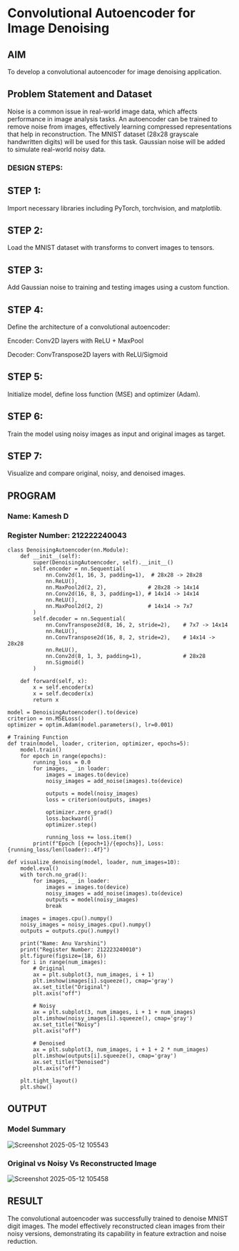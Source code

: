 # Convolutional Autoencoder for Image Denoising

## AIM

To develop a convolutional autoencoder for image denoising application.

## Problem Statement and Dataset

Noise is a common issue in real-world image data, which affects performance in image analysis tasks. An autoencoder can be trained to remove noise from images, effectively learning compressed representations that help in reconstruction. The MNIST dataset (28x28 grayscale handwritten digits) will be used for this task. Gaussian noise will be added to simulate real-world noisy data.

### DESIGN STEPS:
## STEP 1: 
Import necessary libraries including PyTorch, torchvision, and matplotlib.

## STEP 2: 
Load the MNIST dataset with transforms to convert images to tensors.

## STEP 3: 
Add Gaussian noise to training and testing images using a custom function.

## STEP 4: 
Define the architecture of a convolutional autoencoder:

Encoder: Conv2D layers with ReLU + MaxPool

Decoder: ConvTranspose2D layers with ReLU/Sigmoid

## STEP 5: 
Initialize model, define loss function (MSE) and optimizer (Adam).

## STEP 6: 
Train the model using noisy images as input and original images as target.

## STEP 7: 
Visualize and compare original, noisy, and denoised images.

## PROGRAM
### Name: Kamesh D
### Register Number: 212222240043
```
class DenoisingAutoencoder(nn.Module):
    def __init__(self):
        super(DenoisingAutoencoder, self).__init__()
        self.encoder = nn.Sequential(
            nn.Conv2d(1, 16, 3, padding=1),  # 28x28 -> 28x28
            nn.ReLU(),
            nn.MaxPool2d(2, 2),             # 28x28 -> 14x14
            nn.Conv2d(16, 8, 3, padding=1), # 14x14 -> 14x14
            nn.ReLU(),
            nn.MaxPool2d(2, 2)              # 14x14 -> 7x7
        )
        self.decoder = nn.Sequential(
            nn.ConvTranspose2d(8, 16, 2, stride=2),    # 7x7 -> 14x14
            nn.ReLU(),
            nn.ConvTranspose2d(16, 8, 2, stride=2),    # 14x14 -> 28x28
            nn.ReLU(),
            nn.Conv2d(8, 1, 3, padding=1),             # 28x28
            nn.Sigmoid()
        )

    def forward(self, x):
        x = self.encoder(x)
        x = self.decoder(x)
        return x

model = DenoisingAutoencoder().to(device)
criterion = nn.MSELoss()
optimizer = optim.Adam(model.parameters(), lr=0.001)

# Training Function
def train(model, loader, criterion, optimizer, epochs=5):
    model.train()
    for epoch in range(epochs):
        running_loss = 0.0
        for images, _ in loader:
            images = images.to(device)
            noisy_images = add_noise(images).to(device)

            outputs = model(noisy_images)
            loss = criterion(outputs, images)

            optimizer.zero_grad()
            loss.backward()
            optimizer.step()

            running_loss += loss.item()
        print(f"Epoch [{epoch+1}/{epochs}], Loss: {running_loss/len(loader):.4f}")

def visualize_denoising(model, loader, num_images=10):
    model.eval()
    with torch.no_grad():
        for images, _ in loader:
            images = images.to(device)
            noisy_images = add_noise(images).to(device)
            outputs = model(noisy_images)
            break

    images = images.cpu().numpy()
    noisy_images = noisy_images.cpu().numpy()
    outputs = outputs.cpu().numpy()

    print("Name: Anu Varshini")
    print("Register Number: 212223240010")
    plt.figure(figsize=(18, 6))
    for i in range(num_images):
        # Original
        ax = plt.subplot(3, num_images, i + 1)
        plt.imshow(images[i].squeeze(), cmap='gray')
        ax.set_title("Original")
        plt.axis("off")

        # Noisy
        ax = plt.subplot(3, num_images, i + 1 + num_images)
        plt.imshow(noisy_images[i].squeeze(), cmap='gray')
        ax.set_title("Noisy")
        plt.axis("off")

        # Denoised
        ax = plt.subplot(3, num_images, i + 1 + 2 * num_images)
        plt.imshow(outputs[i].squeeze(), cmap='gray')
        ax.set_title("Denoised")
        plt.axis("off")

    plt.tight_layout()
    plt.show()
```

## OUTPUT

### Model Summary

![Screenshot 2025-05-12 105543](https://github.com/user-attachments/assets/4fabac10-06cc-4e0a-af76-a0902076a051)


### Original vs Noisy Vs Reconstructed Image

![Screenshot 2025-05-12 105458](https://github.com/user-attachments/assets/96beb09f-97c0-4e6b-9dfb-112ccbd7588c)


## RESULT
The convolutional autoencoder was successfully trained to denoise MNIST digit images. The model effectively reconstructed clean images from their noisy versions, demonstrating its capability in feature extraction and noise reduction.

